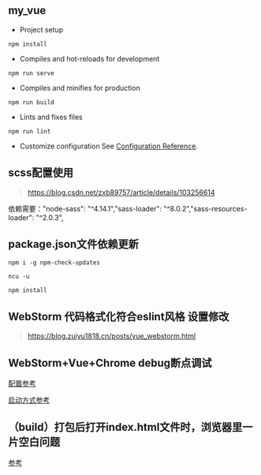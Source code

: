 ## my_vue

- Project setup
```
npm install
```

- Compiles and hot-reloads for development
```
npm run serve
```

- Compiles and minifies for production
```
npm run build
```

- Lints and fixes files
```
npm run lint
```

- Customize configuration
See [Configuration Reference](https://cli.vuejs.org/config/).

## scss配置使用
> https://blog.csdn.net/zxb89757/article/details/103256614

依赖需要："node-sass": "^4.14.1","sass-loader": "^8.0.2","sass-resources-loader": "^2.0.3",

## package.json文件依赖更新

```
npm i -g npm-check-updates
```

```
ncu -u
```

```
npm install
```

## WebStorm 代码格式化符合eslint风格 设置修改
> https://blog.zuiyu1818.cn/posts/vue_webstorm.html

## WebStorm+Vue+Chrome debug断点调试
 [配置参考](https://www.jianshu.com/p/f0e69b537f9b)
 
 [启动方式参考](https://www.cnblogs.com/dafei4/p/13027340.html)
 
## （build）打包后打开index.html文件时，浏览器里一片空白问题
[参考](https://blog.csdn.net/Oralinge/article/details/100072765?utm_medium=distribute.pc_relevant.none-task-blog-BlogCommendFromMachineLearnPai2-1.nonecase&depth_1-utm_source=distribute.pc_relevant.none-task-blog-BlogCommendFromMachineLearnPai2-1.nonecase) 
